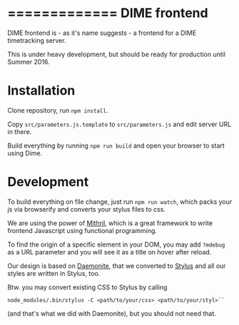 =============
DIME frontend
=============

DIME frontend is - as it's name suggests - a frontend for a DIME timetracking
server.

This is under heavy development, but should be ready for production until Summer
2016.

Installation
============

Clone repository, run ``npm install``.

Copy ``src/parameters.js.template`` to ``src/parameters.js`` and edit server URL
in there.

Build everything by running ``npm run build`` and open your browser to start using Dime.

Development
===========

To build everything on file change, just run ``npm run watch``, which packs your
js via browserify and converts your stylus files to css.

We are using the power of [Mithril](https://lhorie.github.io/mithril/), which is
a great framework to write frontend Javascript using functional programming.

To find the origin of a specific element in your DOM, you may add ``?mdebug`` as
a URL parameter and you will see it as a title on hover after reload.

Our design is based on [Daemonite](http://daemonite.github.io/material/), that
we converted to [Stylus](http://stylus-lang.com/) and all our styles are written
in Stylus, too.

Btw. you may convert existing CSS to Stylus by calling

    node_modules/.bin/stylus -C <path/to/your/css> <path/to/your/styl>``

(and that's what we did with Daemonite), but you should not need that.
